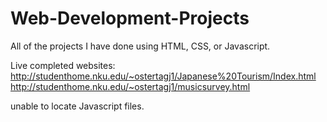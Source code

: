 # Web-Development-Projects
All of the projects I have done using HTML, CSS, or Javascript. 

Live completed websites:
http://studenthome.nku.edu/~ostertagj1/Japanese%20Tourism/Index.html
http://studenthome.nku.edu/~ostertagj1/musicsurvey.html

unable to locate Javascript files.
